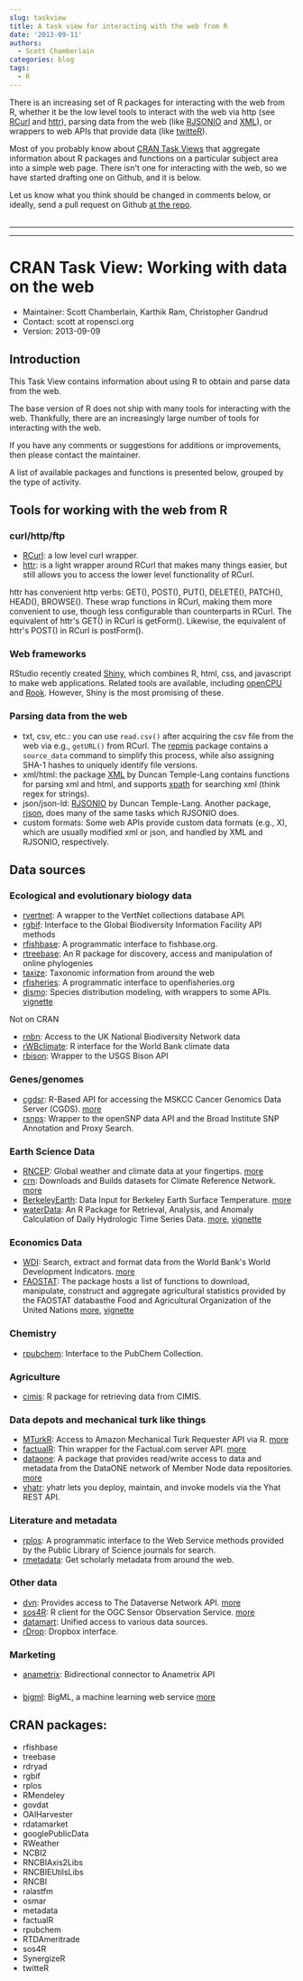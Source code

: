 ```yaml
---
slug: taskview
title: A task view for interacting with the web from R
date: '2013-09-11'
authors:
  - Scott Chamberlain
categories: blog
tags:
  - R
---
```


There is an increasing set of R packages for interacting with the web from R, whether it be the low level tools to interact with the web via http (see [RCurl][RCurl] and [httr][httr]), parsing data from the web (like [RJSONIO][RJSONIO] and [XML][XML]), or wrappers to web APIs that provide data (like [twitteR][twitteR]).

Most of you probably know about [CRAN Task Views](https://cran.r-project.org/web/views/) that aggregate information about R packages and functions on a particular subject area into a simple web page. There isn't one for interacting with the web, so we have started drafting one on Github, and it is below.

Let us know what you think should be changed in comments below, or ideally, send a pull request on Github [at the repo](https://github.com/ropensci/webservices).
<br><br>
<hr>
<hr>

# CRAN Task View: Working with data on the web

* Maintainer: Scott Chamberlain, Karthik Ram, Christopher Gandrud
* Contact:	scott at ropensci.org
* Version:	2013-09-09

## Introduction

This Task View contains information about using R to obtain and parse data from the web.

The base version of R does not ship with many tools for interacting with the web. Thankfully, there are an increasingly large number of tools for interacting with the web.

If you have any comments or suggestions for additions or improvements, then please contact the maintainer.

A list of available packages and functions is presented below, grouped by the type of activity.

## Tools for working with the web from R

### curl/http/ftp

* [RCurl][RCurl]: a low level curl wrapper.
* [httr][httr]: is a light wrapper around RCurl that makes many things easier, but still allows you to access the lower level functionality of RCurl.

httr has convenient http verbs: GET(), POST(), PUT(), DELETE(), PATCH(), HEAD(), BROWSE(). These wrap functions in RCurl, making them more convenient to use, though less configurable than counterparts in RCurl. The equivalent of httr's GET() in RCurl is getForm(). Likewise, the equivalent of httr's POST() in RCurl is postForm().

### Web frameworks

RStudio recently created [Shiny][shiny], which combines R, html, css, and javascript to make web applications. Related tools are available, including [openCPU][opencpu] and [Rook][rook]. However, Shiny is the most promising of these.

### Parsing data from the web

* txt, csv, etc.: you can use `read.csv()` after acquiring the csv file from the web via e.g., `getURL()` from RCurl. The [repmis][repmis] package contains a `source_data` command to simplify this process, while also assigning SHA-1 hashes to uniquely identify file versions.
* xml/html: the package [XML][XML] by Duncan Temple-Lang contains functions for parsing xml and html, and supports [xpath][xpath] for searching xml (think regex for strings).
* json/json-ld: [RJSONIO][RJSONIO] by Duncan Temple-Lang. Another package, [rjson][rjson], does many of the same tasks which RJSONIO does.
* custom formats: Some web APIs provide custom data formats (e.g., X), which are usually modified xml or json, and handled by XML and RJSONIO, respectively.

## Data sources

### Ecological and evolutionary biology data

* [rvertnet][rvertnet]: A wrapper to the VertNet collections database API.
* [rgbif][rgbif]: Interface to the Global Biodiversity Information Facility API methods
* [rfishbase][rfishbase]: A programmatic interface to fishbase.org.
* [rtreebase][rtreebase]: An R package for discovery, access and manipulation of online phylogenies
* [taxize][taxize]: Taxonomic information from around the web
* [rfisheries][rfisheries]: A programmatic interface to openfisheries.org
* [dismo][dismo]: Species distribution modeling, with wrappers to some APIs. [vignette](https://cran.r-project.org/web/packages/dismo/vignettes/brt.pdf)

Not on CRAN

* [rnbn][rnbn]: Access to the UK National Biodiversity Network data
* [rWBclimate][rwbclimate]: R interface for the World Bank climate data
* [rbison][rbison]: Wrapper to the USGS Bison API

### Genes/genomes

* [cgdsr][cgdsr]: R-Based API for accessing the MSKCC Cancer Genomics Data Server (CGDS). [more](https://www.cbioportal.org/public-portal)
* [rsnps][rsnps]: Wrapper to the openSNP data API and the Broad Institute SNP Annotation and Proxy Search.

### Earth Science Data

* [RNCEP][RNCEP]: Global weather and climate data at your fingertips. [more](https://sites.google.com/site/michaelukemp/rncep)
* [crn][crn]: Downloads and Builds datasets for Climate Reference Network. [more](https://stevemosher.wordpress.com/)
* [BerkeleyEarth][BerkeleyEarth]: Data Input for Berkeley Earth Surface Temperature. [more](https://stevemosher.wordpress.com/)
* [waterData][waterData]: An R Package for Retrieval, Analysis, and Anomaly Calculation of Daily Hydrologic Time Series Data. [more](https://pubs.usgs.gov/of/2012/1168/), [vignette](  https://cran.r-project.org/web/packages/waterData/vignettes/vignette.pdf)

### Economics Data

* [WDI][WDI]: Search, extract and format data from the World Bank's World Development Indicators. [more](https://sites.google.com/site/michaelukemp/rncep)
* [FAOSTAT][FAOSTAT]: The package hosts a list of functions to download, manipulate, construct and aggregate agricultural statistics provided by the FAOSTAT databasthe Food and Agricultural Organization of the United Nations [more](https://cran.r-project.org/web/packages/FAOSTAT/index.html), [vignette](https://cran.r-project.org/web/packages/FAOSTAT/vignettes/FAOSTAT.pdf)

### Chemistry

* [rpubchem][rpubchem]: Interface to the PubChem Collection.

### Agriculture

* [cimis][cimis]: R package for retrieving data from CIMIS.

### Data depots and mechanical turk like things

* [MTurkR][MTurkR]: Access to Amazon Mechanical Turk Requester API via R. [more](https://cloud.r-project.org/web/packages/MTurkR/index.html)
* [factualR][factualR]: Thin wrapper for the Factual.com server API. [more](http://www.exmachinatech.net/projects/factualR//)
* [dataone][dataone]: A package that provides read/write access to data and metadata from the DataONE network of Member Node data repositories. [more](https://releases.dataone.org/online/dataone_r/)
* [yhatr][yhatr]: yhatr lets you deploy, maintain, and invoke models via the Yhat REST API.

### Literature and metadata

* [rplos][rplos]: A programmatic interface to the Web Service methods provided by the Public Library of Science journals for search.
* [rmetadata][rmetadata]: Get scholarly metadata from around the web.

### Other data

* [dvn][dvn]: Provides access to The Dataverse Network API. [more](http://thedata.org/)
* [sos4R][sos4R]: R client for the OGC Sensor Observation Service. [more](https://www.nordholmen.net/sos4r)
* [datamart][datamart]: Unified access to various data sources.
* [rDrop][rDrop]: Dropbox interface.

### Marketing

* [anametrix][anametrix]: Bidirectional connector to Anametrix API

###

* [bigml][bigml]: BigML, a machine learning web service [more](https://bigml.com/)

## CRAN packages:

* rfishbase
* treebase
* rdryad
* rgbif
* rplos
* RMendeley
* govdat
* OAIHarvester
* rdatamarket
* googlePublicData
* RWeather
* NCBI2
* RNCBIAxis2Libs
* RNCBIEUtilsLibs
* RNCBI
* ralastfm
* osmar
* metadata
* factualR
* rpubchem
* RTDAmeritrade
* sos4R
* SynergizeR
* twitteR

[RCurl]: https://cran.r-project.org/web/packages/RCurl/index.html
[httr]: https://cran.r-project.org/web/packages/httr/index.html
[XML]: https://cran.r-project.org/web/packages/XML/index.html
[RJSONIO]: https://cran.r-project.org/web/packages/RJSONIO/index.html
[rjson]: https://cran.r-project.org/web/packages/rjson/index.html
[yhatr]: https://cran.r-project.org/web/packages/yhatr/index.html
[rvertnet]: https://cran.r-project.org/web/packages/rvertnet/index.html
[taxize]: https://cran.r-project.org/web/packages/taxize/index.html
[rplos]: https://cran.r-project.org/web/packages/rplos/index.html
[rgbif]: https://cran.r-project.org/web/packages/rgbif/index.html
[rfigshare]: http://cran.r-project.org/web/packages/rfigshare/index.html
[datamart]: https://cran.r-project.org/web/packages/datamart/index.html
[dvn]: https://cran.r-project.org/web/packages/dvn/index.html
[sos4R]: https://cran.r-project.org/src/contrib/Archive/sos4R/
[dataone]: https://cran.r-project.org/web/packages/dataone/index.html
[factualR]: https://cran.r-project.org/web/packages/factualR/index.html
[MTurkR]: https://cran.r-project.org/web/packages/MTurkR/index.html
[rpubchem]: https://cran.r-project.org/web/packages/rpubchem/index.html
[cimis]: https://cran.r-project.org/web/packages/cimis/index.html
[WDI]: https://cran.r-project.org/web/packages/WDI/index.html
[FAOSTAT]: https://cran.r-project.org/web/packages/FAOSTAT/index.html
[RNCEP]: https://cran.r-project.org/web/packages/RNCEP/index.html
[crn]: https://cran.r-project.org/web/packages/crn/index.html
[BerkeleyEarth]: https://cran.r-project.org/web/packages/BerkeleyEarth/index.html
[waterData]: https://cran.r-project.org/web/packages/waterData/index.html
[cgdsr]: https://cran.r-project.org/web/packages/cgdsr/index.html
[dismo]: https://cran.r-project.org/web/packages/dismo/index.html
[rmetadata]: https://github.com/ropensci/rmetadata
[repmis]: https://cran.r-project.org/web/packages/repmis/index.html
[rDrop]: https://github.com/karthikram/rDrop
[xpath]: https://developer.mozilla.org/en-US/docs/Web/XPath
[rsnsps]: https://github.com/ropensci/rsnps
[rbison]: https://github.com/ropensci/rbison
[rfishbase]: https://cran.r-project.org/web/packages/rfishbase/index.html
[rtreebase]: https://cran.r-project.org/web/packages/treebase/index.html
[rnbn]: https://github.com/JNCC-UK/rnbn
[rfisheries]: https://cran.r-project.org/web/packages/rfisheries/index.html
[rsnps]: https://cran.r-project.org/web/packages/ropensnp/index.html
[shiny]: https://www.rstudio.com/shiny/
[opencpu]: https://public.opencpu.org/
[rook]: https://cran.r-project.org/web/packages/Rook/index.html
[rwbclimate]: https://github.com/ropensci/rWBclimate
[anametrix]: https://cran.r-project.org/web/packages/anametrix/index.html
[bigml]: https://cran.r-project.org/web/packages/bigml/index.html
[twitteR]: https://cran.r-project.org/web/packages/twitteR/index.html
